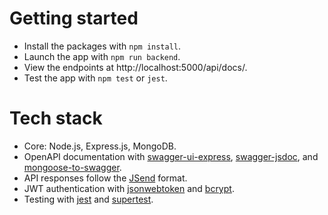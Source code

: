 # Getting started

- Install the packages with `npm install`.
- Launch the app with `npm run backend`.
- View the endpoints at http://localhost:5000/api/docs/.
- Test the app with `npm test` or `jest`.

# Tech stack

- Core: Node.js, Express.js, MongoDB.
- OpenAPI documentation with [swagger-ui-express](https://github.com/scottie1984/swagger-ui-express), [swagger-jsdoc](https://github.com/Surnet/swagger-jsdoc), and [mongoose-to-swagger](https://github.com/giddyinc/mongoose-to-swagger).
- API responses follow the [JSend](https://github.com/omniti-labs/jsend) format.
- JWT authentication with [jsonwebtoken](https://github.com/auth0/node-jsonwebtoken) and [bcrypt](https://github.com/kelektiv/node.bcrypt.js).
- Testing with [jest](https://github.com/facebook/jest) and [supertest](https://github.com/ladjs/supertest).

